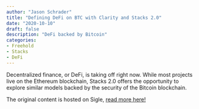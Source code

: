 ```yaml
---
author: "Jason Schrader"
title: "Defining DeFi on BTC with Clarity and Stacks 2.0"
date: "2020-10-10"
draft: false
description: "DeFi backed by Bitcoin"
categories:
- Freehold
- Stacks
- DeFi
---
```


Decentralized finance, or DeFi, is taking off right now. While most projects live on the Ethereum blockchain, Stacks 2.0 offers the opportunity to explore similar models backed by the security of the Bitcoin blockchain.

The original content is hosted on Sigle, [read more here!](https://app.sigle.io/whoabuddy.id.blockstack/X9C2GgqvNQUl1azFGsWvF)